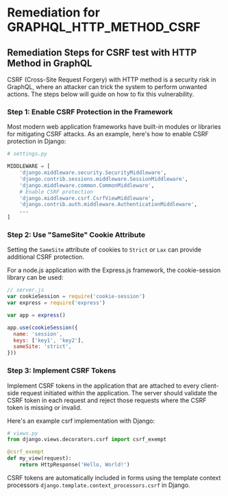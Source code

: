 # Remediation for GRAPHQL_HTTP_METHOD_CSRF

## Remediation Steps for CSRF test with HTTP Method in GraphQL

CSRF (Cross-Site Request Forgery) with HTTP method is a security risk in GraphQL, where an attacker can trick the system to perform unwanted actions. The steps below will guide on how to fix this vulnerability.

### Step 1: Enable CSRF Protection in the Framework

Most modern web application frameworks have built-in modules or libraries for mitigating CSRF attacks. As an example, here's how to enable CSRF protection in Django:

```python
# settings.py

MIDDLEWARE = [
    'django.middleware.security.SecurityMiddleware',
    'django.contrib.sessions.middleware.SessionMiddleware',
    'django.middleware.common.CommonMiddleware',
    # Enable CSRF protection
    'django.middleware.csrf.CsrfViewMiddleware',
    'django.contrib.auth.middleware.AuthenticationMiddleware',
    ...
]
```

### Step 2: Use "SameSite" Cookie Attribute

Setting the `SameSite` attribute of cookies to `Strict` or `Lax` can provide additional CSRF protection.

For a node.js application with the Express.js framework, the cookie-session library can be used:

```javascript
// server.js
var cookieSession = require('cookie-session')
var express = require('express')

var app = express()

app.use(cookieSession({
  name: 'session',
  keys: ['key1', 'key2'],
  sameSite: 'strict',
}))
```

### Step 3: Implement CSRF Tokens

Implement CSRF tokens in the application that are attached to every client-side request initiated within the application. The server should validate the CSRF token in each request and reject those requests where the CSRF token is missing or invalid.

Here's an example csrf implementation with Django:

```python
# views.py
from django.views.decorators.csrf import csrf_exempt

@csrf_exempt
def my_view(request):
    return HttpResponse('Hello, World!')
```
CSRF tokens are automatically included in forms using the template context processors `django.template.context_processors.csrf` in Django.